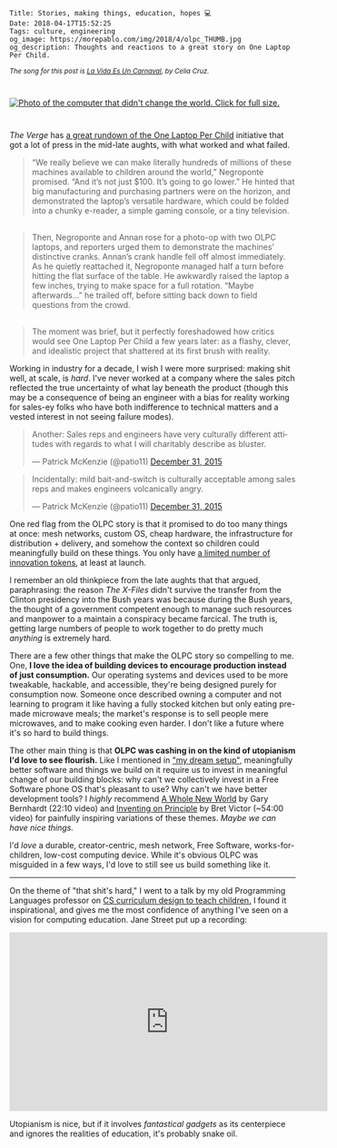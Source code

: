     Title: Stories, making things, education, hopes 💻
    Date: 2018-04-17T15:52:25
    Tags: culture, engineering
    og_image: https://morepablo.com/img/2018/4/olpc_THUMB.jpg
    og_description: Thoughts and reactions to a great story on One Laptop Per Child.

<small><em>The song for this post is <a href="https://www.youtube.com/watch?v=0nBFWzpWXuM">La Vida Es Un Carnaval</a>, by Celia Cruz.</em></small>

<div class="caption-img-block" style="margin: 25px auto">
<a href="/img/2018/4/olpc.jpg" target="blank">
<img src="/img/2018/4/olpc_THUMB.jpg" alt="Photo of the computer that didn't change the world. Click for full size." style="margin: 15px auto;" />
</a>
</div>

_The Verge_ has [a great rundown of the One Laptop Per Child][1] initiative that
got a lot of press in the mid-late aughts, with what worked and what
failed.

> “We really believe we can make literally hundreds of millions of these
> machines available to children around the world,” Negroponte promised. “And
> it’s not just $100. It’s going to go lower.” He hinted that big manufacturing
> and purchasing partners were on the horizon, and demonstrated the laptop’s
> versatile hardware, which could be folded into a chunky e-reader, a simple
> gaming console, or a tiny television.

<p style="font-size:2px;">&nbsp;</p>

> Then, Negroponte and Annan rose for a photo-op with two OLPC laptops, and
> reporters urged them to demonstrate the machines’ distinctive cranks. Annan’s
> crank handle fell off almost immediately. As he quietly reattached it,
> Negroponte managed half a turn before hitting the flat surface of the table. He
> awkwardly raised the laptop a few inches, trying to make space for a full
> rotation. “Maybe afterwards…” he trailed off, before sitting back down to field
> questions from the crowd.

<p style="font-size:2px;">&nbsp;</p>

> The moment was brief, but it perfectly foreshadowed how critics would see One
> Laptop Per Child a few years later: as a flashy, clever, and idealistic project
> that shattered at its first brush with reality.

Working in industry for a decade, I wish I were more surprised: making
shit well, at scale, is _hard_. I've never worked at a company where the sales pitch
reflected the true uncertainty of what lay beneath the product (though this may
be a consequence of being an engineer with a bias for reality working for
sales-ey folks who have both indifference to technical matters and a vested
interest in not seeing failure modes).

<blockquote class="twitter-tweet" data-conversation="none" data-lang="en">
<p lang="en" dir="ltr">Another: Sales reps and engineers have very culturally
different attitudes with regards to what I will charitably describe as
bluster.</p>&mdash; Patrick McKenzie (@patio11)
<a href="https://twitter.com/patio11/status/682371283363860480?ref_src=twsrc%5Etfw">December 31, 2015</a></blockquote>

<blockquote class="twitter-tweet" data-conversation="none" data-lang="en">
<p lang="en" dir="ltr">Incidentally: mild bait-and-switch is culturally acceptable
among sales reps and makes engineers volcanically angry.</p>&mdash; Patrick
McKenzie (@patio11)
<a href="https://twitter.com/patio11/status/682374372267442176?ref_src=twsrc%5Etfw">December 31, 2015</a></blockquote>

One red flag from the OLPC story is that it promised to do too
many things at once: mesh networks, custom OS, cheap hardware, the
infrastructure for distribution + delivery, and somehow the context so children
could meaningfully build on these things. You only have [a limited number of
innovation tokens][2], at least at launch.

I remember an old thinkpiece from the late aughts that that argued,
paraphrasing: the reason _The X-Files_ didn't survive the transfer from the Clinton
presidency into the Bush years was because during the Bush years, the thought of
a government competent enough to manage such resources and manpower to a
maintain a conspiracy became farcical. The truth is, getting large
numbers of people to work together to do pretty much _anything_ is extremely
hard.

There are a few other things that make the OLPC story so compelling to me. One,
**I love the idea of building devices to encourage production instead of just
consumption.** Our operating systems and devices used to be more tweakable,
hackable, and accessible, they're being designed purely for consumption now.
Someone once described owning a computer and not learning to program it like
having a fully stocked kitchen but only eating pre-made microwave meals; the
market's response is to sell people mere microwaves, and to make cooking even
harder. I don't like a future where it's so hard to build things.

The other main thing is that **OLPC was cashing in on the kind of utopianism I'd
love to see flourish.** Like I mentioned in ["my dream setup"][3], meaningfully
better software and things we build on it require us to invest in meaningful
change of our building blocks: why can't we collectively invest in a Free
Software phone OS that's pleasant to use? Why can't we have better development
tools? I _highly_ recommend [A Whole New World][4] by Gary Bernhardt (22:10
video) and [Inventing on Principle][5] by Bret Victor (~54:00 video) for
painfully inspiring variations of these themes. _Maybe we can have nice things._

I'd _love_ a durable, creator-centric, mesh network, Free Software,
works-for-children, low-cost computing device. While it's obvious OLPC was
misguided in a few ways, I'd love to still see us build something like it.

---

On the theme of "that shit's hard," I went to a talk by my old Programming
Languages professor on [CS curriculum design to teach children.][6] I found it
inspirational, and gives me the most confidence of anything I've seen on a
vision for computing education. Jane Street put up a recording:

<iframe width="560" height="315"
src="https://www.youtube-nocookie.com/embed/5c0BvOlR5gs?rel=0" frameborder="0"
allow="autoplay; encrypted-media" allowfullscreen></iframe>

Utopianism is nice, but if it involves _fantastical gadgets_ as its centerpiece
and ignores the realities of education, it's probably snake oil.

   [1]: https://www.theverge.com/2018/4/16/17233946/olpcs-100-laptop-education-where-is-it-now
   [2]: http://mcfunley.com/choose-boring-technology
   [3]: /2018/03/my-setup.html
   [4]: https://www.destroyallsoftware.com/talks/a-whole-new-world
   [5]: https://vimeo.com/36579366
   [6]: http://www.bootstrapworld.org/
